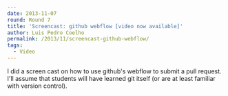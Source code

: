 ```yaml
---
date: 2013-11-07
round: Round 7
title: 'Screencast: github webflow [video now available]'
author: Luis Pedro Coelho
permalink: /2013/11/screencast-github-webflow/
tags:
  - Video
---
```

I did a screen cast on how to use github's webflow to submit a pull request. I'll assume that students will have learned git itself (or are at least familiar with version control).
